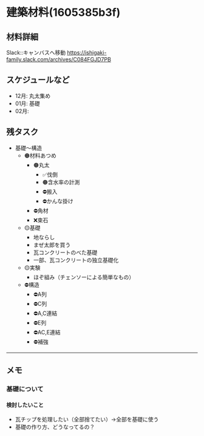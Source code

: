 # 建築材料(1605385b3f)

## 材料詳細
Slack::キャンバスへ移動
https://ishigaki-family.slack.com/archives/C084FGJD7PB

## スケジュールなど
- 12月: 丸太集め
- 01月: 基礎
- 02月:

## 残タスク
- 基礎〜構造
  - 🟠材料あつめ
    - 🟠丸太
      - ✅伐倒
      - 🟠含水率の計測
      - ⛔️搬入
      - ⛔️かんな掛け
    - ⛔️角材
    - ❌束石
  - 🟡基礎
    - 地ならし
    - まぜ太郎を買う
    - 瓦コンクリートのべた基礎
    - 一部、瓦コンクリートの独立基礎化
  - 🟡実験
    - ほぞ組み（チェンソーによる簡単なもの）
  - ⛔️構造
    - ⛔️A列
    - ⛔️C列
    - ⛔️A,C連結
    - ⛔️E列
    - ⛔️AC,E連結
    - ⛔️補強


---
## メモ
### 基礎について
#### 検討したいこと
- 瓦チップを処理したい（全部捨てたい）→全部を基礎に使う
- 基礎の作り方、どうなってるの？


